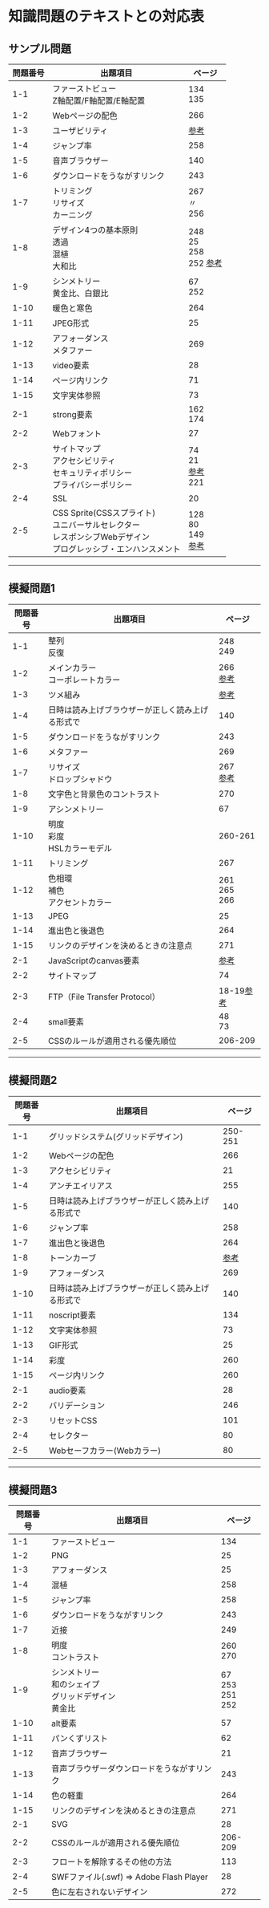 # 知識問題のテキストとの対応表

## サンプル問題

| 問題番号 | 出題項目 | ページ |
| --- | --- | --- |
| 1-1 | ファーストビュー<br>Z軸配置/F軸配置/E軸配置 | 134<br>135 |
| 1-2 | Webページの配色 | 266 |
| 1-3 | ユーザビリティ | [参考](https://webdesignday.jp/inspiration/technique/css/5793/) |
| 1-4 | ジャンプ率 | 258 |
| 1-5 | 音声ブラウザー | 140 |
| 1-6 | ダウンロードをうながすリンク | 243 |
| 1-7 | トリミング<br>リサイズ<br>カーニング | 267<br>〃<br>256 |
| 1-8 | デザイン4つの基本原則<br>透過<br>混植<br>大和比 | 248<br>25<br>258<br>252 [参考](https://www.asobou.co.jp/blog/web/silver-ratio) |
| 1-9 | シンメトリー<br>黄金比、白銀比 | 67<br>252 |
| 1-10 | 暖色と寒色 | 264 |
| 1-11 | JPEG形式 | 25 |
| 1-12 | アフォーダンス<br>メタファー| 269 |
| 1-13 | video要素| 28 |
| 1-14 | ページ内リンク| 71 |
| 1-15 | 文字実体参照| 73 |
| 2-1 | strong要素 | 162<br>174 |
| 2-2 | Webフォント | 27 |
| 2-3 | サイトマップ<br>アクセシビリティ<br>セキュリティポリシー<br>プライバシーポリシー | 74<br>21<br>[参考](https://www.soumu.go.jp/main_sosiki/joho_tsusin/security/business/executive/04-2.html)<br>221 |
| 2-4 | SSL | 20 |
| 2-5 | CSS Sprite(CSSスプライト)<br>ユニバーサルセレクター<br>レスポンシブWebデザイン<br>プログレッシブ・エンハンスメント | 128<br>80<br>149<br>[参考](https://uxdaystokyo.com/articles/glossary/progressive-enhancement/) |

---
## 模擬問題1

| 問題番号 | 出題項目 | ページ |
| --- | --- | --- |
| 1-1 | 整列<br>反復 | 248<br>249 |
| 1-2 | メインカラー<br>コーポレートカラー | 266<br>[参考](https://ja.wikipedia.org/wiki/%E3%82%B3%E3%83%BC%E3%83%9D%E3%83%AC%E3%83%BC%E3%83%88%E3%82%AB%E3%83%A9%E3%83%BC) |
| 1-3 | ツメ組み | [参考](https://suikoudesign.com/suikolog/design/1864) |
| 1-4 | 日時は読み上げブラウザーが正しく読み上げる形式で | 140 |
| 1-5 | ダウンロードをうながすリンク | 243 |
| 1-6 | メタファー | 269 |
| 1-7 | リサイズ<br>ドロップシャドウ | 267<br>[参考](https://www.genius-web.co.jp/blog/design-tips/new-american-designers-ladies-and-gentlemendo-you-understand-the-difference-between-dropshadow-and-light.html) |
| 1-8 | 文字色と背景色のコントラスト | 270 |
| 1-9 | アシンメトリー | 67 |
| 1-10 | 明度<br>彩度<br>HSLカラーモデル | 260-261 |
| 1-11 | トリミング | 267 |
| 1-12 | 色相環<br>補色<br>アクセントカラー | 261<br>265<br>266 |
| 1-13 | JPEG | 25 |
| 1-14 | 進出色と後退色 | 264 |
| 1-15 | リンクのデザインを決めるときの注意点 | 271 |
| 2-1 | JavaScriptのcanvas要素 | [参考](https://developer.mozilla.org/ja/docs/Web/API/Canvas_API) |
| 2-2 | サイトマップ | 74 |
| 2-3 | FTP（File Transfer Protocol） | 18-19[参考](https://it-trend.jp/file_transfer/article/104-0004) |
| 2-4 | small要素 | 48<br>73 |
| 2-5 | CSSのルールが適用される優先順位 | 206-209 |

---
## 模擬問題2

| 問題番号 | 出題項目 | ページ |
| --- | --- | --- |
| 1-1 | グリッドシステム(グリッドデザイン) | 250-251 |
| 1-2 | Webページの配色 | 266 |
| 1-3 | アクセシビリティ | 21 |
| 1-4 | アンチエイリアス | 255 |
| 1-5 | 日時は読み上げブラウザーが正しく読み上げる形式で | 140 |
| 1-6 | ジャンプ率 | 258 |
| 1-7 | 進出色と後退色 | 264 |
| 1-8 | トーンカーブ | [参考](https://www.gen-zo.com/technique/col_tone.html) |
| 1-9 | アフォーダンス | 269 |
| 1-10 | 日時は読み上げブラウザーが正しく読み上げる形式で | 140 |
| 1-11 | noscript要素 | 134 |
| 1-12 | 文字実体参照 | 73 |
| 1-13 | GIF形式 | 25 |
| 1-14 | 彩度 | 260 |
| 1-15 | ページ内リンク | 260 |
| 2-1 | audio要素 | 28 |
| 2-2 | バリデーション | 246 |
| 2-3 | リセットCSS | 101 |
| 2-4 | セレクター | 80 |
| 2-5 | Webセーフカラー(Webカラー) | 80 |

---
## 模擬問題3

| 問題番号 | 出題項目 | ページ |
| --- | --- | --- |
| 1-1 | ファーストビュー | 134 |
| 1-2 | PNG | 25 |
| 1-3 | アフォーダンス | 25 |
| 1-4 | 混植 | 258 |
| 1-5 | ジャンプ率 | 258 |
| 1-6 | ダウンロードをうながすリンク | 243 |
| 1-7 | 近接 | 249 |
| 1-8 | 明度<br>コントラスト | 260<br>270|
| 1-9 | シンメトリー<br>和のシェイプ<br>グリッドデザイン<br>黄金比 | 67<br>253<br>251<br>252 |
| 1-10 | alt要素 | 57 |
| 1-11 | パンくずリスト | 62 |
| 1-12 | 音声ブラウザー | 21 |
| 1-13 | 音声ブラウザーダウンロードをうながすリンク | 243 |
| 1-14 | 色の軽重 | 264 |
| 1-15 | リンクのデザインを決めるときの注意点 | 271 |
| 2-1 | SVG | 28 |
| 2-2 | CSSのルールが適用される優先順位 | 206-209 |
| 2-3 | フロートを解除するその他の方法 | 113 |
| 2-4 | SWFファイル(.swf) => Adobe Flash Player | 28 |
| 2-5 | 色に左右されないデザイン | 272 |